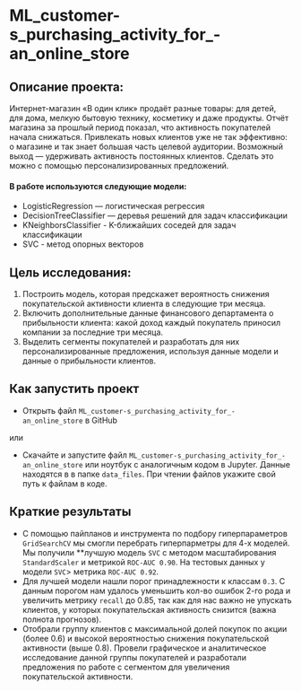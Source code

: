 # ML_customer-s_purchasing_activity_for_-an_online_store

## Описание проекта:

Интернет-магазин «В один клик» продаёт разные товары: для детей, для дома, мелкую бытовую технику, косметику и даже продукты. Отчёт магазина за прошлый период показал, что активность покупателей начала снижаться. Привлекать новых клиентов уже не так эффективно: о магазине и так знает большая часть целевой аудитории. Возможный выход — удерживать активность постоянных клиентов. Сделать это можно с помощью персонализированных предложений.


#### В работе используются следующие модели:

- LogisticRegression — логистическая регрессия
- DecisionTreeClassifier  — деревья решений для задач классификации
- KNeighborsClassifier - K-ближайших соседей для задач классификации
- SVC - метод опорных векторов
  
## Цель исследования:

1. Построить модель, которая предскажет вероятность снижения покупательской активности клиента в следующие три месяца.
2. Включить дополнительные данные финансового департамента о прибыльности клиента: какой доход каждый покупатель приносил компании за последние три месяца.
3. Выделить сегменты покупателей и разработать для них персонализированные предложения, используя данные модели и данные о прибыльности клиентов.


## Как запустить проект

- Открыть файл `ML_customer-s_purchasing_activity_for_-an_online_store` в GitHub
  
или
- Скачайте и запустите файл `ML_customer-s_purchasing_activity_for_-an_online_store` или ноутбук с аналогичным кодом в Jupyter. Данные находятся в в папке `data_files`. При чтении файлов укажите свой путь к файлам в коде. 


## Краткие результаты

- С помощью пайпланов и инструмента по подбору гиперпараметров `GridSearchCV` мы смогли перебрать гиперпарметры для 4-х моделей. Мы получили **лучшую модель `SVC` с методом масштабирования `StandardScaler` и метрикой `ROC-AUC 0.90`. На тестовых данных у модели `SVC`> метрика `ROC-AUC 0.92`.
- Для лучшей модели нашли порог принадлежности к классам `0.3`. С данным порогом нам удалось уменьшить кол-во ошибок 2-го рода и увеличить метрику `recall` до 0.85, так как для нас важно не упускать клиентов, у которых покупательская активность снизится (важна полнота прогнозов).
- Отобрали группу клиентов с максимальной долей покупок по акции (более 0.6) и высокой вероятностью снижения покупательской активности (выше 0.8). Провели графическое и аналитическое исследование данной группы покупателей и разработали предложения по работе с сегментом для увеличения покупательской активности.
